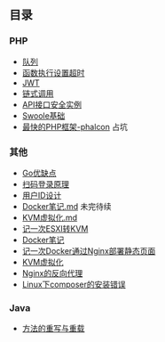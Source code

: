##	目录

### PHP

* [队列](./PHP/队列.md)
* [函数执行设置超时](./PHP/函数执行设置超时.md)
* [JWT](./PHP/JWT.md)
* [链式调用](./PHP/链式调用.md)
* [API接口安全实例](./PHP/API接口安全实例.md)
* [Swoole基础](./PHP/Swoole基础.md)
* [最快的PHP框架-phalcon](./PHP/最快的PHP框架-phalcon.md)  占坑


### 其他

* [Go优缺点](./其他/Go优缺点.md)
* [扫码登录原理](./其他/扫码登录原理.md)
* [用户ID设计](./其他/用户ID设计.md) 
* [Docker笔记.md](./其他/Docker笔记.md) 未完待续
* [KVM虚拟化.md](./其他/KVM虚拟化.md)
* [记一次ESXI转KVM](./其他/记一次ESXI转KVM.md)
* [Docker笔记](./其他/Docker笔记.md) 
* [记一次Docker通过Nginx部署静态页面](./其他/记一次Docker通过Nginx部署静态页面.md)
* [KVM虚拟化](./其他/KVM虚拟化.md)
* [Nginx的反向代理](./其他\Nginx的反向代理.md)
* [Linux下composer的安装错误](./埋坑/Linux下composer的安装错误.md)

### Java
* [方法的重写与重载](./JAVA/方法的重写与重载.md) 	

